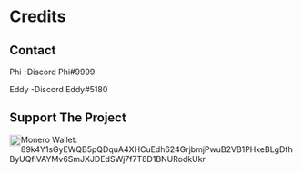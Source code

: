 # Credits

## Contact

Phi
-Discord Phi#9999

Eddy
-Discord Eddy#5180

## Support The Project

<img src="https://cdn.worldvectorlogo.com/logos/monero-2.svg" style="float:left;width:20px;height:20px;"/>
Monero Wallet: 89k4Y1sGyEWQB5pQDquA4XHCuEdh624GrjbmjPwuB2VB1PHxeBLgDfhByUQfiVAYMv6SmJXJDEdSWj7f7T8D1BNURodkUkr
